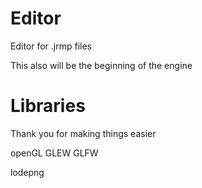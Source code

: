 # Editor

Editor for .jrmp files

This also will be the beginning of the engine

# Libraries
Thank you for making things easier

openGL
GLEW
GLFW

lodepng
